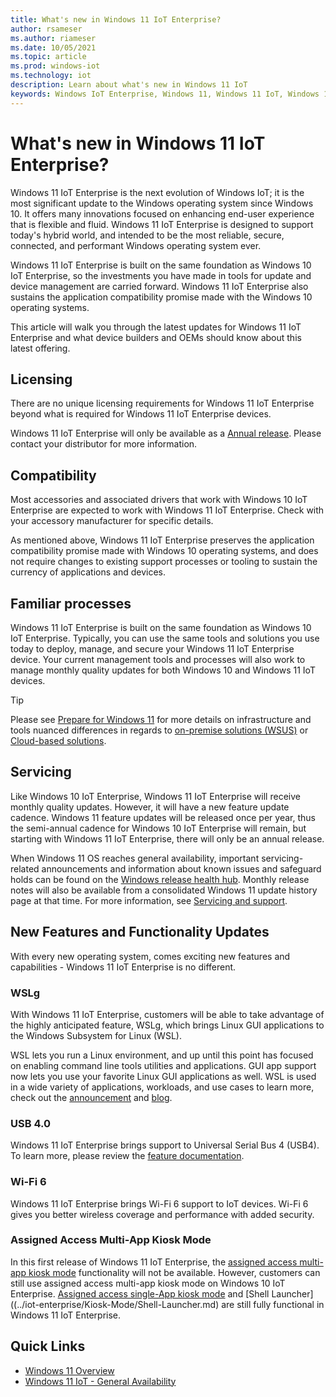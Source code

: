 ```yaml
---
title: What's new in Windows 11 IoT Enterprise?
author: rsameser
ms.author: riameser
ms.date: 10/05/2021
ms.topic: article
ms.prod: windows-iot
ms.technology: iot
description: Learn about what's new in Windows 11 IoT
keywords: Windows IoT Enterprise, Windows 11, Windows 11 IoT, Windows 11 IoT Enterprise
---
```


# What's new in Windows 11 IoT Enterprise?

Windows 11 IoT Enterprise is the next evolution of Windows IoT; it is the most significant update to the Windows operating system since Windows 10. It offers many innovations focused on enhancing end-user experience that is flexible and fluid. Windows 11 IoT Enterprise is designed to support today's hybrid world, and intended to be the most reliable, secure, connected, and performant Windows operating system ever.

Windows 11 IoT Enterprise is built on the same foundation as Windows 10 IoT Enterprise, so the investments you have made in tools for update and device management are carried forward. Windows 11 IoT Enterprise also sustains the application compatibility promise made with the Windows 10 operating systems.

This article will walk you through the latest updates for Windows 11 IoT Enterprise and what device builders and OEMs should know about this latest offering.

## Licensing
There are no unique licensing requirements for Windows 11 IoT Enterprise beyond what is required for Windows 11 IoT Enterprise devices.

Windows 11 IoT Enterprise will only be available as a [Annual release](../iot-enterprise/Commercialization/Licensing.md#Semi-Annual-Channel-SAC). Please contact your distributor for more information.

## Compatibility
Most accessories and associated drivers that work with Windows 10 IoT Enterprise are expected to work with Windows 11 IoT Enterprise. Check with your accessory manufacturer for specific details.

As mentioned above, Windows 11 IoT Enterprise preserves the application compatibility promise made with Windows 10 operating systems, and does not require changes to existing support processes or tooling to sustain the currency of applications and devices.

## Familiar processes
Windows 11 IoT Enterprise is built on the same foundation as Windows 10 IoT Enterprise. Typically, you can use the same tools and solutions you use today to deploy, manage, and secure your Windows 11 IoT Enterprise device. Your current management tools and processes will also work to manage monthly quality updates for both Windows 10 and Windows 11 IoT devices.

>[!TIP]
>
> Please see [Prepare for Windows 11](/windows/whats-new/windows-11-prepare#infrastructure-and-tools) for more details on infrastructure and tools nuanced differences in regards to [on-premise solutions (WSUS)](/windows/whats-new/windows-11-prepare#on-premises-solutions) or [Cloud-based solutions](/windows/whats-new/windows-11-prepare#cloud-based-solutions).

## Servicing

Like Windows 10 IoT Enterprise, Windows 11 IoT Enterprise will receive monthly quality updates. However, it will have a new feature update cadence. Windows 11 feature updates will be released once per year, thus the semi-annual cadence for Windows 10 IoT Enterprise will remain, but starting with Windows 11 IoT Enterprise, there will only be an annual release.  

When Windows 11 OS reaches general availability, important servicing-related announcements and information about known issues and safeguard holds can be found on the [Windows release health hub](https://aka.ms/windowsreleasehealth). Monthly release notes will also be available from a consolidated Windows 11 update history page at that time. For more information, see [Servicing and support](/windows/whats-new/windows-11-plan#servicing-and-support).

## New Features and Functionality Updates
With every new operating system, comes exciting new features and capabilities - Windows 11 IoT Enterprise is no different.

### WSLg
With Windows 11 IoT Enterprise, customers will be able to take advantage of the highly anticipated feature, WSLg, which brings Linux GUI applications to the Windows Subsystem for Linux (WSL).

WSL lets you run a Linux environment, and up until this point has focused on enabling command line tools utilities and applications. GUI app support now lets you use your favorite Linux GUI applications as well. WSL is used in a wide variety of applications, workloads, and use cases to learn more, check out the [announcement](https://devblogs.microsoft.com/commandline/the-initial-preview-of-gui-app-support-is-now-available-for-the-windows-subsystem-for-linux-2/) and [blog](https://devblogs.microsoft.com/commandline/wslg-architecture/).  


### USB 4.0
Windows 11 IoT Enterprise brings support to Universal Serial Bus 4 (USB4). To learn more, please review the [feature documentation](/windows-hardware/design/component-guidelines/universal-serial-bus-4).


### Wi-Fi 6
Windows 11 IoT Enterprise brings Wi-Fi 6 support to IoT devices. Wi-Fi 6 gives you better wireless coverage and performance with added security.

### Assigned Access Multi-App Kiosk Mode
In this first release of Windows 11 IoT Enterprise, the [assigned access multi-app kiosk mode](../iot-enterprise/Kiosk-Mode/Multi-App-Kiosk.md) functionality will not be available. However, customers can still use assigned access multi-app kiosk mode on Windows 10 IoT Enterprise. [Assigned access single-App kiosk mode](../iot-enterprise/Kiosk-Mode/Single-App-Kiosk.md) and [Shell Launcher]((../iot-enterprise/Kiosk-Mode/Shell-Launcher.md) are still fully functional in Windows 11 IoT Enterprise.

## Quick Links
* [Windows 11 Overview](windows/whats-new/windows-11)
* [Windows 11 IoT - General Availability](https://aka.ms/Win11IoTGABlog)

